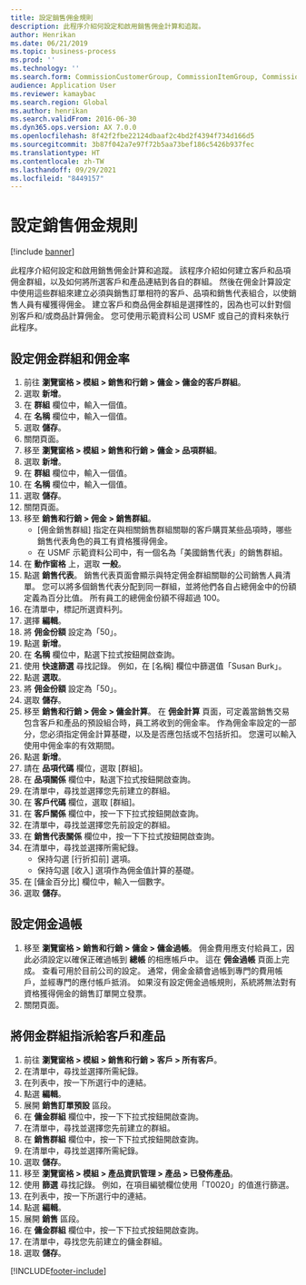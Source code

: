 ```yaml
---
title: 設定銷售佣金規則
description: 此程序介紹何設定和啟用銷售佣金計算和追蹤。
author: Henrikan
ms.date: 06/21/2019
ms.topic: business-process
ms.prod: ''
ms.technology: ''
ms.search.form: CommissionCustomerGroup, CommissionItemGroup, CommissionSalesGroup, CommissionSalesMember, DirPartyLookup, CommissionCalc, InventPosting, CustTable, EcoResProductDetailsExtended, CommissionEmplSalesGroup
audience: Application User
ms.reviewer: kamaybac
ms.search.region: Global
ms.author: henrikan
ms.search.validFrom: 2016-06-30
ms.dyn365.ops.version: AX 7.0.0
ms.openlocfilehash: 8f42f2fbe22124dbaaf2c4bd2f4394f734d166d5
ms.sourcegitcommit: 3b87f042a7e97f72b5aa73bef186c5426b937fec
ms.translationtype: HT
ms.contentlocale: zh-TW
ms.lasthandoff: 09/29/2021
ms.locfileid: "8449157"
---
```

# <a name="set-up-sales-commission-rules"></a>設定銷售佣金規則

[!include [banner](../../includes/banner.md)]

此程序介紹何設定和啟用銷售佣金計算和追蹤。 該程序介紹如何建立客戶和品項佣金群組，以及如何將所選客戶和產品連結到各自的群組。 然後在佣金計算設定中使用這些群組來建立必須與銷售訂單相符的客戶、品項和銷售代表組合，以使銷售人員有權獲得佣金。 建立客戶和商品佣金群組是選擇性的，因為也可以針對個別客戶和/或商品計算佣金。 您可使用示範資料公司 USMF 或自己的資料來執行此程序。


## <a name="set-up-commission-groups-and-commission-rates"></a>設定佣金群組和佣金率
1. 前往 **瀏覽窗格 > 模組 > 銷售和行銷 > 傭金 > 傭金的客戶群組**。
2. 選取 **新增**。
3. 在 **群組** 欄位中，輸入一個值。
4. 在 **名稱** 欄位中，輸入一個值。
5. 選取 **儲存**。
6. 關閉頁面。
7. 移至 **瀏覽窗格 > 模組 > 銷售和行銷 > 傭金 > 品項群組**。
8. 選取 **新增**。
9. 在 **群組** 欄位中，輸入一個值。
10. 在 **名稱** 欄位中，輸入一個值。
11. 選取 **儲存**。
12. 關閉頁面。
13. 移至 **銷售和行銷 > 佣金 > 銷售群組**。
    - [佣金銷售群組] 指定在與相關銷售群組關聯的客戶購買某些品項時，哪些銷售代表角色的員工有資格獲得佣金。  
    - 在 USMF 示範資料公司中，有一個名為「美國銷售代表」的銷售群組。  
14. 在 **動作窗格** 上，選取 **一般**。
15. 點選 **銷售代表**。 銷售代表頁面會顯示與特定佣金群組關聯的公司銷售人員清單。 您可以將多個銷售代表分配到同一群組，並將他們各自占總佣金中的份額定義為百分比值。 所有員工的總佣金份額不得超過 100。 
16. 在清單中，標記所選資料列。
17. 選擇 **編輯**。
18. 將 **佣金份額** 設定為「50」。
19. 點選 **新增**。
20. 在 **名稱** 欄位中，點選下拉式按鈕開啟查詢。
21. 使用 **快速篩選** 尋找記錄。 例如，在 [名稱] 欄位中篩選值「Susan Burk」。
22. 點選 **選取**。
23. 將 **佣金份額** 設定為「50」。
24. 選取 **儲存**。
25. 移至 **銷售和行銷 > 佣金 > 傭金計算**。 在 **佣金計算** 頁面，可定義當銷售交易包含客戶和產品的預設組合時，員工將收到的佣金率。 作為佣金率設定的一部分，您必須指定佣金計算基礎，以及是否應包括或不包括折扣。 您還可以輸入使用中佣金率的有效期間。  
26. 點選 **新增**。
27. 請在 **品項代碼** 欄位，選取 [群組]。
28. 在 **品項關係** 欄位中，點選下拉式按鈕開啟查詢。
29. 在清單中，尋找並選擇您先前建立的群組。
30. 在 **客戶代碼** 欄位，選取 [群組]。
31. 在 **客戶關係** 欄位中，按一下下拉式按鈕開啟查詢。
32. 在清單中，尋找並選擇您先前設定的群組。
33. 在 **銷售代表關係** 欄位中，按一下下拉式按鈕開啟查詢。
34. 在清單中，尋找並選擇所需紀錄。
    - 保持勾選 [行折扣前] 選項。  
    - 保持勾選 [收入] 選項作為佣金值計算的基礎。    
35. 在 [傭金百分比] 欄位中，輸入一個數字。
36. 選取 **儲存**。

## <a name="setting-up-commission-posting"></a>設定佣金過帳
1. 移至 **瀏覽窗格 > 銷售和行銷 > 傭金 > 傭金過帳**。 佣金費用應支付給員工，因此必須設定以確保正確過帳到 **總帳** 的相應帳戶中。 這在 **佣金過帳** 頁面上完成。 查看可用於目前公司的設定。 通常，佣金金額會過帳到專門的費用帳戶，並經專門的應付帳戶抵消。 如果沒有設定佣金過帳規則，系統將無法對有資格獲得佣金的銷售訂單開立發票。  
2. 關閉頁面。

## <a name="assign-a-commission-group-to-a-customer-and-a-product"></a>將佣金群組指派給客戶和產品
1. 前往 **瀏覽窗格 > 模組 > 銷售和行銷 > 客戶 > 所有客戶**。
2. 在清單中，尋找並選擇所需紀錄。
3. 在列表中，按一下所選行中的連結。
4. 點選 **編輯**。
5. 展開 **銷售訂單預設** 區段。
6. 在 **傭金群組** 欄位中，按一下下拉式按鈕開啟查詢。
7. 在清單中，尋找並選擇您先前建立的群組。
8. 在 **銷售群組** 欄位中，按一下下拉式按鈕開啟查詢。
9. 在清單中，尋找並選擇所需紀錄。
10. 選取 **儲存**。
11. 移至 **瀏覽窗格 > 模組 > 產品資訊管理 > 產品 > 已發佈產品**。
12. 使用 **篩選** 尋找記錄。 例如，在項目編號欄位使用「T0020」的值進行篩選。
13. 在列表中，按一下所選行中的連結。
14. 點選 **編輯**。
15. 展開 **銷售** 區段。
16. 在 **傭金群組** 欄位中，按一下下拉式按鈕開啟查詢。
17. 在清單中，尋找您先前建立的傭金群組。
18. 選取 **儲存**。



[!INCLUDE[footer-include](../../../includes/footer-banner.md)]